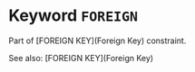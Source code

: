 # Keyword `FOREIGN`

Part of [FOREIGN KEY](Foreign Key) constraint.

See also: [FOREIGN KEY](Foreign Key)